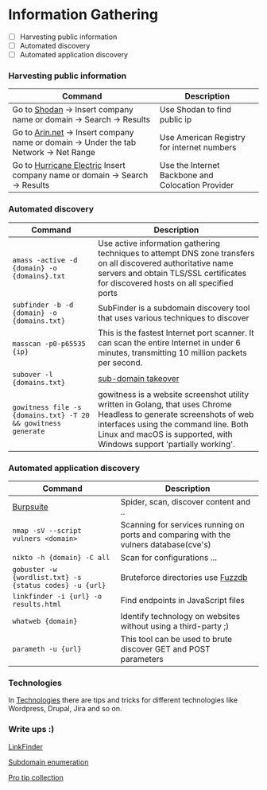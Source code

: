# Information Gathering
- [ ] Harvesting public information
- [ ] Automated discovery
- [ ] Automated application discovery

### Harvesting public information

Command | Description
--------|------------
Go to [Shodan](https://www.shodan.io/) -> Insert company name or domain -> Search -> Results | Use Shodan to find public ip 
Go to [Arin.net](https://whois.arin.net/ui/query.do) -> Insert company name or domain -> Under the tab Network -> Net Range | Use American Registry for internet numbers
Go to [Hurricane Electric](https://bgp.he.net/) Insert company name or domain -> Search -> Results | Use the Internet Backbone and Colocation Provider


### Automated discovery

Command | Description
--------|------------
```amass -active -d {domain} -o {domains}.txt``` | Use active information gathering techniques to attempt DNS zone transfers on all discovered authoritative name servers and obtain TLS/SSL certificates for discovered hosts on all specified ports
```subfinder -b -d {domain} -o {domains.txt} ``` | SubFinder is a subdomain discovery tool that uses various techniques to discover 
```masscan -p0-p65535 {ip}``` | This is the fastest Internet port scanner. It can scan the entire Internet in under 6 minutes, transmitting 10 million packets per second.
```subover -l {domains.txt}``` | [sub-domain takeover](https://github.com/EdOverflow/can-i-take-over-xyz/tree/abd42ea0259877f877134375e75f157231e5697f)
```gowitness file -s {domains.txt} -T 20 && gowitness generate``` | gowitness is a website screenshot utility written in Golang, that uses Chrome Headless to generate screenshots of web interfaces using the command line. Both Linux and macOS is supported, with Windows support 'partially working'.



### Automated application discovery

Command | Description
--------|------------
[Burpsuite](https://github.com/Zawadidone/WebHacking/blob/master/BurpSuite/README.md) | Spider, scan, discover content and ..
```nmap -sV --script vulners <domain>``` | Scanning for services running on ports and comparing with the vulners database(cve's)
```nikto -h {domain} -C all``` | Scan for configurations ...
```gobuster -w {wordlist.txt} -s {status codes} -u {url}``` | Bruteforce directories use [Fuzzdb](https://github.com/fuzzdb-project/fuzzdb)
```linkfinder -i {url} -o results.html ``` | Find endpoints in JavaScript files  
```whatweb {domain}``` | Identify technology on websites without using a third-party ;)
```parameth -u {url}``` | This tool can be used to brute discover GET and POST parameters

### Technologies
In [Technologies](https://github.com/Zawadidone/WebHacking/tree/master/Technologies) there are tips and tricks for different technologies like Wordpress, Drupal, Jira and so on.


### Write ups :)
[LinkFinder](https://gerbenjavado.com/discovering-hidden-content-using-linkfinder/)

[Subdomain enumeration](http://10degres.net/subdomain-enumeration/)

[Pro tip collection](https://medium.com/@khaled.hassan/bugbountyprotip-collection-4a19e5b5b296)
